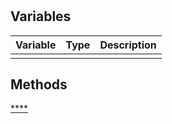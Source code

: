 #

## Variables
|Variable   |Type   |Description    |
|-----------|-------|---------------|
||||

## Methods
[****](../../Methods/ClientMethods/)